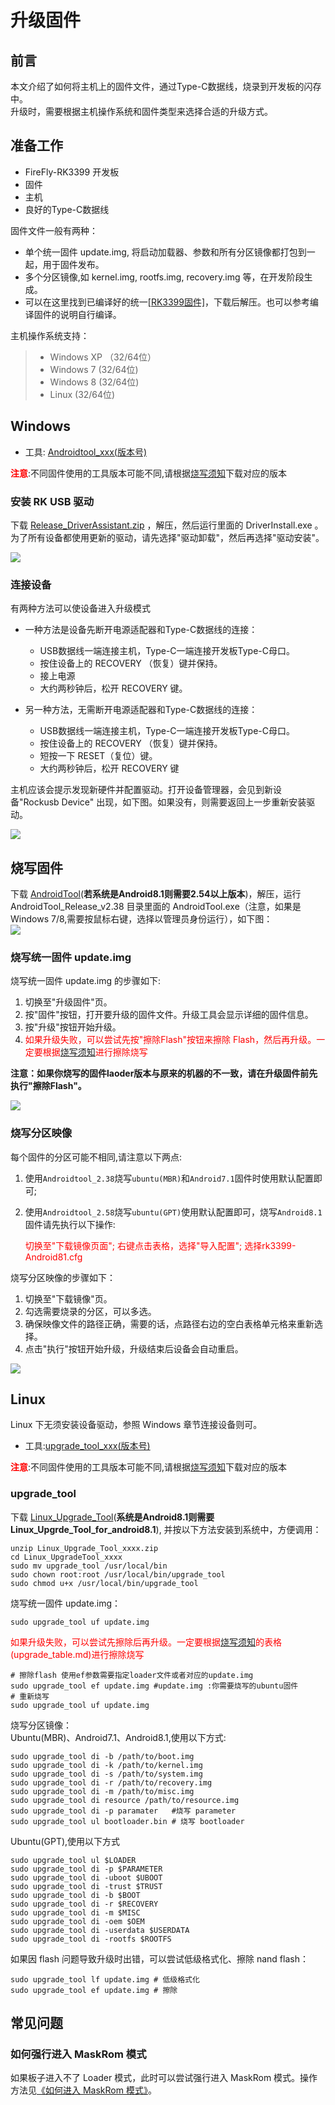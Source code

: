 # 升级固件

## 前言

本文介绍了如何将主机上的固件文件，通过Type-C数据线，烧录到开发板的闪存中。   
升级时，需要根据主机操作系统和固件类型来选择合适的升级方式。

## 准备工作

* FireFly-RK3399 开发板
* 固件
* 主机
* 良好的Type-C数据线

固件文件一般有两种：

* 单个统一固件 update.img, 将启动加载器、参数和所有分区镜像都打包到一起，用于固件发布。
* 多个分区镜像,如 kernel.img, rootfs.img, recovery.img 等，在开发阶段生成。
* 可以在这里找到已编译好的统一[[RK3399固件]](http://www.t-firefly.com/doc/download/page/id/3.html#other_14)，下载后解压。也可以参考编译固件的说明自行编译。

主机操作系统支持：
> * Windows XP （32/64位）
> * Windows 7 (32/64位)
> * Windows 8 (32/64位)
> * Linux (32/64位)

## Windows

* 工具: [Androidtool_xxx(版本号)](http://www.t-firefly.com/doc/download/page/id/54.html#windows_12)

**<font color=#ff0000 >注意</font>**:不同固件使用的工具版本可能不同,请根据[烧写须知]下载对应的版本

### 安装 RK USB 驱动

下载 [ Release_DriverAssistant.zip](http://www.t-firefly.com/doc/download/page/id/3.html#other_11) ，解压，然后运行里面的 DriverInstall.exe 。   
为了所有设备都使用更新的驱动，请先选择"驱动卸载"，然后再选择"驱动安装"。   

![](img/upgrade_firmware1.png)

### 连接设备

有两种方法可以使设备进入升级模式

* 一种方法是设备先断开电源适配器和Type-C数据线的连接：
   * USB数据线一端连接主机，Type-C一端连接开发板Type-C母口。
   * 按住设备上的 RECOVERY （恢复）键并保持。
   * 接上电源
   * 大约两秒钟后，松开 RECOVERY 键。

*    另一种方法，无需断开电源适配器和Type-C数据线的连接：
     * USB数据线一端连接主机，Type-C一端连接开发板Type-C母口。
     * 按住设备上的 RECOVERY （恢复）键并保持。
     * 短按一下 RESET（复位）键。
     * 大约两秒钟后，松开 RECOVERY 键

主机应该会提示发现新硬件并配置驱动。打开设备管理器，会见到新设备"Rockusb Device" 出现，如下图。如果没有，则需要返回上一步重新安装驱动。   

![](img/upgrade_firmware2.png)

## 烧写固件

下载 [AndroidTool](http://www.t-firefly.com/doc/download/page/id/3.html#windows_12)(**若系统是Android8.1则需要2.54以上版本**)，解压，运行 AndroidTool_Release_v2.38 目录里面的 AndroidTool.exe（注意，如果是 Windows 7/8,需要按鼠标右键，选择以管理员身份运行），如下图：   
![](img/upgrade_firmware3.png)

### 烧写统一固件 update.img

烧写统一固件 update.img 的步骤如下:

1. 切换至"升级固件"页。
2. 按"固件"按钮，打开要升级的固件文件。升级工具会显示详细的固件信息。
3. 按"升级"按钮开始升级。
4. <font color=#ff0000 >如果升级失败，可以尝试先按"擦除Flash"按钮来擦除 Flash，然后再升级。一定要根据[烧写须知](upgrade_table.md)进行擦除烧写</font>

**注意：如果你烧写的固件laoder版本与原来的机器的不一致，请在升级固件前先执行"擦除Flash"。** 

![](img/upgrade_firmware4.png)

### 烧写分区映像

每个固件的分区可能不相同,请注意以下两点:
1. 使用`Androidtool_2.38`烧写`ubuntu(MBR)`和`Android7.1`固件时使用默认配置即可;
2. 使用`Androidtool_2.58`烧写`ubuntu(GPT)`使用默认配置即可，烧写`Android8.1`固件请先执行以下操作:
   
   <font color=#ff0000 >切换至"下载镜像页面"; 右键点击表格，选择"导入配置"; 选择rk3399-Android81.cfg</font>

烧写分区映像的步骤如下：

1. 切换至"下载镜像"页。
2. 勾选需要烧录的分区，可以多选。
3. 确保映像文件的路径正确，需要的话，点路径右边的空白表格单元格来重新选择。
4. 点击"执行"按钮开始升级，升级结束后设备会自动重启。

![](img/upgrade_firmware3.png)

## Linux

 Linux 下无须安装设备驱动，参照 Windows 章节连接设备则可。

* 工具:[upgrade_tool_xxx(版本号)](http://www.t-firefly.com/doc/download/page/id/54.html#linux_12)

**<font color=#ff0000 >注意</font>**:不同固件使用的工具版本可能不同,请根据[烧写须知]下载对应的版本

### upgrade_tool

下载 [Linux_Upgrade_Tool](http://www.t-firefly.com/doc/download/page/id/3.html#linux_12)(**系统是Android8.1则需要Linux_Upgrde_Tool_for_android8.1**), 并按以下方法安装到系统中，方便调用：   
```
unzip Linux_Upgrade_Tool_xxxx.zip
cd Linux_UpgradeTool_xxxx
sudo mv upgrade_tool /usr/local/bin
sudo chown root:root /usr/local/bin/upgrade_tool
sudo chmod u+x /usr/local/bin/upgrade_tool
```

烧写统一固件 update.img：   
```
sudo upgrade_tool uf update.img
```


<font color=#ff0000 >如果升级失败，可以尝试先擦除后再升级。一定要根据[烧写须知]的表格(upgrade_table.md)进行擦除烧写</font>
```
# 擦除flash 使用ef参数需要指定loader文件或者对应的update.img
sudo upgrade_tool ef update.img #update.img :你需要烧写的ubuntu固件
# 重新烧写
sudo upgrade_tool uf update.img 
```

烧写分区镜像：   
Ubuntu(MBR)、Android7.1、Android8.1,使用以下方式:
```
sudo upgrade_tool di -b /path/to/boot.img
sudo upgrade_tool di -k /path/to/kernel.img
sudo upgrade_tool di -s /path/to/system.img
sudo upgrade_tool di -r /path/to/recovery.img
sudo upgrade_tool di -m /path/to/misc.img
sudo upgrade_tool di resource /path/to/resource.img
sudo upgrade_tool di -p paramater   #烧写 parameter
sudo upgrade_tool ul bootloader.bin # 烧写 bootloader
```

Ubuntu(GPT),使用以下方式
```
sudo upgrade_tool ul $LOADER
sudo upgrade_tool di -p $PARAMETER
sudo upgrade_tool di -uboot $UBOOT
sudo upgrade_tool di -trust $TRUST
sudo upgrade_tool di -b $BOOT
sudo upgrade_tool di -r $RECOVERY
sudo upgrade_tool di -m $MISC
sudo upgrade_tool di -oem $OEM
sudo upgrade_tool di -userdata $USERDATA
sudo upgrade_tool di -rootfs $ROOTFS
```


如果因 flash 问题导致升级时出错，可以尝试低级格式化、擦除 nand flash：   
```
sudo upgrade_tool lf update.img	# 低级格式化
sudo upgrade_tool ef update.img	# 擦除
```
## 常见问题

### 如何强行进入 MaskRom 模式

如果板子进入不了 Loader 模式，此时可以尝试强行进入 MaskRom 模式。操作方法见[《如何进入 MaskRom 模式》](maskrom_mode.html)。


[烧写须知]: upgrade_table.html
